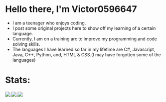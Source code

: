 <h1>Hello there, I'm Victor0596647</h1>
<ul>
  <li>I am a teenager who enjoys coding.</li>
  <li>I post some original projects here to show off my learning of a certain language.</li>
  <li>Currently, I am on a training arc to improve my programming and code solving skills.</li>
  <li>The languages I have learned so far in my lifetime are C#, Javascript, Java, C++, Python, and, HTML & CSS.(I may have forgotten some of the languages)</li>
 </ul>
 
<h1>Stats:</h1>

<a href="https://github.com/anuraghazra/github-readme-stats">
  <img align="center" src="https://github-readme-stats.vercel.app/api?username=victor0596647&show_icons=true&theme=radical" />
</a>

<a href="https://github-readme-streak-stats.herokuapp.com">
  <img align="center" src="https://github-readme-streak-stats.herokuapp.com?user=Victor0596647&theme=radical&date_format=M%20j%5B%2C%20Y%5D" />
</a>

<a href="https://github.com/anuraghazra/github-readme-stats">
  <img align="center" src="https://github-readme-stats.vercel.app/api/top-langs/?username=victor0596647&layout=compact&theme=radical" />
</a>
